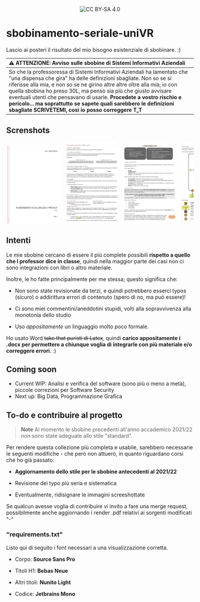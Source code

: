 <p align="center">
 <img src="https://img.shields.io/badge/License-CC%20BY--NC--SA%204.0-lightgrey.svg" alt="CC BY-SA 4.0"/>

# sbobinamento-seriale-uniVR

Lascio ai posteri il risultato del mio bisogno esistenziale di sbobinare. :)

</p>

| :warning: **ATTENZIONE: Avviso sulle sbobine di Sistemi Informativi Aziendali**                                                                                                                                                                                                                                                                                                                                                                                                                 |
|:----------------------------------------------------------------------------------------------------------------------------------------------------------------------------------------------------------------------------------------------------------------------------------------------------------------------------------------------------------------------------------------------------------------------------------------------------------------------------------------------- |
| So che la professoressa di Sistemi Informativi Aziendali ha lamentato che "una dispensa che gira" ha delle definizioni sbagliate. Non so se si riferisse alla mia, e non so se ne girino altre altre oltre alla mia; io con quella sbobina ho preso 30L, ma penso sia più che giusto avvisare eventuali utenti che pensavano di usarle. **Procedete a vostro rischio e pericolo... ma soprattutto se sapete quali sarebbero le definizioni sbagliate SCRIVETEMI, così io posso correggere T_T** |

## Screnshots
 <div style="color:blue;overflow: scroll;white-space: nowrap;">
 <img width="30%" src="/Screenshots/6.png" alt="screenshot by me. CC BY-SA 4.0"/>
 <img width="30%" src="/Screenshots/2.png" alt="screenshot by me. CC BY-SA 4.0"/>
 <img width="30%" src="/Screenshots/3.png" alt="screenshot by me. CC BY-SA 4.0"/>
 <img width="30%" src="/Screenshots/1.png" alt="screenshot by me. CC BY-SA 4.0"/>
 <img width="30%" src="/Screenshots/5.png" alt="screenshot by me. CC BY-SA 4.0"/>
 <img width="30%" src="/Screenshots/4.png" alt="screenshot by me. CC BY-SA 4.0"/>
</div> 

## Intenti

Le mie sbobine cercano di essere il più complete possibili **rispetto a quello che l professor dice in classe**, quindi nella maggior parte dei casi non ci sono integrazioni con libri o altro materiale. 

Inoltre, le ho fatte principalmente per me stessa; questo significa che:

- Non sono state revisionate da terzi, e quindi potrebbero esserci typos (sicuro) o addirittura errori di contenuto (spero di no, ma può essere)!

- Ci sono miei commentini/aneddotini stupidi, volti alla sopravvivenza alla monotonia dello studio

- Uso *appositamente* un linguaggio molto poco formale.

Ho usato Word ~~take that puristi di Latex~~, quindi **carico appositamente i .docx per permettere a chiunque voglia di integrarle con più materiale e/o correggere errori**. :)

## Coming soon

* Current WIP: Analisi e verifica del software (sono più o meno a metà), piccole correzioni per Software Security 
* Next up: Big Data, Programmazione Grafica

## To-do e contribuire al progetto

> **Note**
> Al momento le sbobine precedenti all'anno accademico 2021/22 non sono state adeguate allo stile "standard".

 Per rendere questa collezione più completa e usabile, sarebbero necessarie le seguenti modifiche - che però non attuerò, in quanto riguardano corsi che ho già passato:

* **Aggiornamento dello stile per le sbobine antecedenti al 2021/22**

* Revisione dei typo più seria e sistematica

* Eventualmente, ridisignare le immagini screeshottate

Se qualcun avesse voglia di contribuire vi invito a fare una merge request, possibilmente anche aggiornando i render .pdf relativi ai sorgenti modificati ^-^

### "requirements.txt"

Listo qui di seguito i font necessari a una visualizzazione corretta.

- Corpo: **Source Sans Pro**

- Titoli H1: **Bebas Neue**

- Altri titoli: **Nunito Light**

- Codice: **Jetbrains Mono**
